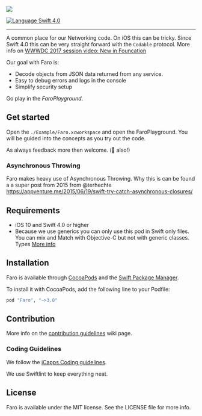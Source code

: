 ![](./Images/FaroShield.jpg)

[![Language Swift 4.0](https://img.shields.io/badge/Language-Swift%204.0-orange.svg?style=flat)](https://swift.org)

---

A common place for our Networking code. On iOS this can be tricky. Since Swift 4.0 this can be very straight forward with the `Codable` protocol. More info on [WWWDC 2017 session video: New in Founcation](https://developer.apple.com/videos/play/wwdc2017/212/)

Our goal with Faro is:

* Decode objects from JSON data returned from any service.
* Easy to debug errors and logs in the console
* Simplify security setup

Go play in the *FaroPlayground*.

## Get started

Open the `./Example/Faro.xcworkspace` and open the FaroPlayground. You will be guided into the concepts as you try out the code.

As always feedback more then welcome. (🍻 also!)

### Asynchronous Throwing
Faro makes heavy use of Asynchronous Throwing. Why this is can be found a a super post from 2015 from @terhechte https://appventure.me/2015/06/19/swift-try-catch-asynchronous-closures/



## Requirements

- iOS 10 and Swift 4.0 or higher
- Because we use generics you can only use this pod in Swift only files. You can mix and Match with Objective-C but not with generic classes.  Types [More info](https://developer.apple.com/library/ios/documentation/Swift/Conceptual/BuildingCocoaApps/InteractingWithObjective-CAPIs.html#//apple_ref/doc/uid/TP40014216-CH4-ID53)

## Installation

Faro is available through [CocoaPods](http://cocoapods.org) and the [Swift Package Manager](https://swift.org/package-manager/).

To install it with CocoaPods, add the following line to your Podfile:

```ruby
pod "Faro", "~>3.0"
```

## Contribution

More info on the [contribution guidelines](https://github.com/icapps/ios-faro/wiki/Contribution) wiki page.

### Coding Guidelines

We follow the [iCapps Coding guidelines](https://github.com/icapps/coding-guidelines/tree/master/iOS/Swift).

We use Swiftlint to keep everything neat.

## License

Faro is available under the MIT license. See the LICENSE file for more info.
